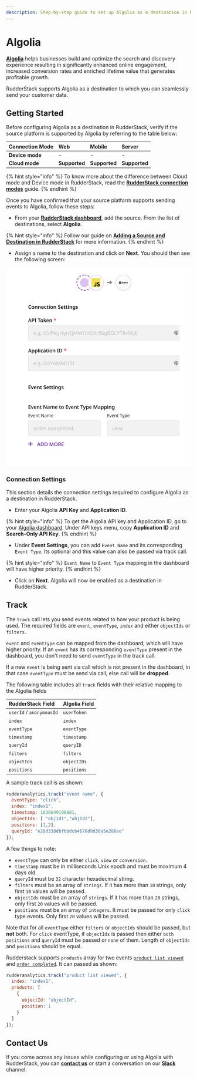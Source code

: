 ```yaml
---
description: Step-by-step guide to set up Algolia as a destination in RudderStack.
---
```


# Algolia

[**Algolia**](https://www.algolia.com/) helps businesses build and optimize the search and discovery experience resulting in significantly enhanced online engagement, increased conversion rates and enriched lifetime value that generates profitable growth.

RudderStack supports Algolia as a destination to which you can seamlessly send your customer data.

## Getting Started

Before configuring Algolia as a destination in RudderStack, verify if the source platform is supported by Algolia by referring to the table below:

| **Connection Mode** | **Web** | **Mobile** | **Server** |
| :--- | :--- | :--- | :--- |
| **Device mode** | - | - | - |
| **Cloud** **mode** | **Supported** | **Supported** | **Supported** |

{% hint style="info" %}
To know more about the difference between Cloud mode and Device mode in RudderStack, read the [**RudderStack connection modes**](https://docs.rudderstack.com/get-started/rudderstack-connection-modes) guide.
{% endhint %}

Once you have confirmed that your source platform supports sending events to Algolia, follow these steps:

* From your [**RudderStack dashboard**](https://app.rudderstack.com/), add the source. From the list of destinations, select **Algolia**.

{% hint style="info" %}
Follow our guide on [**Adding a Source and Destination in RudderStack**](https://docs.rudderstack.com/how-to-guides/adding-source-and-destination-rudderstack) for more information.
{% endhint %}

* Assign a name to the destination and click on **Next**. You should then see the following screen:

![Algolia Connection Settings](../../.gitbook/assets/Algolia.png)

### Connection Settings

This section details the connection settings required to configure Algolia as a destination in RudderStack.

* Enter your Algolia **API Key** and **Application ID**.

{% hint style="info" %}
To get the Algolia API key and Application ID, go to your [Algolia dashboard](https://www.algolia.com/apps/). Under API keys menu, copy **Application ID** and **Search-Only API Key**.
{% endhint %}

* Under **Event Settings**, you can add `Event Name` and its corresponding `Event Type`. Its optional and this value can also be passed via track call. 

{% hint style="info" %}
`Event Name` to `Event Type` mapping in the dashboard will have higher priority.
{% endhint %}

* Click on **Next**. Algolia will now be enabled as a destination in RudderStack.

## Track

The `track` call lets you send events related to how your product is being used. The required fields are `event`, `eventType`, `index` and either `objectIds` or `filters`.

`event` and `eventType` can be mapped from the dashboard, which will have higher priority. If an `event` has its corresponding `eventType` present in the dashboard, you don't need to send `eventType` in the track call. 

If a new `event` is being sent via call which is not present in the dashboard, in that case `eventType` must be send via call, else call will be **dropped**.

The following table includes all `track` fields with their relative mapping to the Algolia fields

| **RudderStack Field** | **Algolia Field** |
| :--- | :--- |
| `userId` / `anonymousId` | `userToken` |
| `index` | `index` |
| `eventType` | `eventType` |
| `timestamp` | `timestamp` |
| `queryId` | `queryID` |
| `filters` | `filters` |
| `objectIds` | `objectIDs` |
| `positions` | `positions` |

A sample track call is as shown:

```javascript
rudderanalytics.track("event name", {
  eventType: "click",  
  index: "index1",
  timestamp: 1630649198801,
  objectIds: [ "objId1","objId2"],
  positions: [1,2],
  queryId: "e28d338dbfbbdcb4678d9d30a5e286ee"
});
```

A few things to note: 

* `eventType` can only be either `click`, `view` or `conversion`.
* `timestamp` must be in milliseconds Unix epoch and must be maximum 4 days old.
* `queryId` must be `32` character hexadecimal string.
* `filters` must be an array of `strings`. If it has more than `10` strings, only first `10` values will be passed.
* `objectIds` must be an array of `strings`. If it has more than `20` strings, only first `20` values will be passed.
* `positions` must be an array of `integers`. It must be passed for only `click` type events. Only first `20` values will be passed.

Note that for all `eventType` either `filters` or `objectIds` should be passed, but **not** both.
For `click` eventType, if `objectIds` is passed then either `both` `positions` and `queryId` must be passed or `none` of them. Length of `objectIds` and `positions` should be equal.

Rudderstack supports `products` array for two events [`product list viewed`](https://docs.rudderstack.com/rudderstack-api/api-specification/rudderstack-ecommerce-events-specification/browsing#product-list-viewed) and [`order completed`](https://docs.rudderstack.com/rudderstack-api/api-specification/rudderstack-ecommerce-events-specification/ordering#order-completed). It can passed as shown:

```javascript
rudderanalytics.track("product list viewed", {
  index: "index1",
  products: [
    {
      objectId: "objectId",
      position: 1
    }
  ]
});
```
## Contact Us

If you come across any issues while configuring or using Algolia with RudderStack, you can [**contact us**](mailto:%20docs@rudderstack.com) or start a conversation on our [**Slack**](https://resources.rudderstack.com/join-rudderstack-slack) channel.


